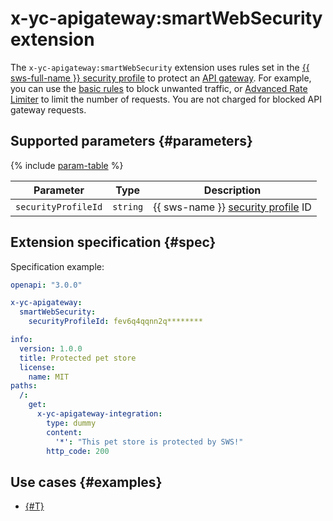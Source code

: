 # x-yc-apigateway:smartWebSecurity extension

The `x-yc-apigateway:smartWebSecurity` extension uses rules set in the [{{ sws-full-name }} security profile](../../../smartwebsecurity/concepts/profiles.md) to protect an [API gateway](../../concepts/index.md). For example, you can use the [basic rules](../../../smartwebsecurity/concepts/rules.html#base-rules) to block unwanted traffic, or [Advanced Rate Limiter](../../../smartwebsecurity/concepts/arl.md) to limit the number of requests. You are not charged for blocked API gateway requests. 

## Supported parameters {#parameters}

{% include [param-table](../../../_includes/api-gateway/parameters-table.md) %}

Parameter | Type | Description 
----|----|----
`securityProfileId` | `string` | {{ sws-name }} [security profile](../../../smartwebsecurity/concepts/profiles.md) ID

## Extension specification {#spec}

Specification example: 

```yaml
openapi: "3.0.0"

x-yc-apigateway:
  smartWebSecurity:
    securityProfileId: fev6q4qqnn2q********

info:
  version: 1.0.0
  title: Protected pet store
  license:
    name: MIT
paths:
  /:
    get:
      x-yc-apigateway-integration:
        type: dummy
        content:
          '*': "This pet store is protected by SWS!"
        http_code: 200
```

## Use cases {#examples}

* [{#T}](../../tutorials/api-gw-sws-integration.md)
